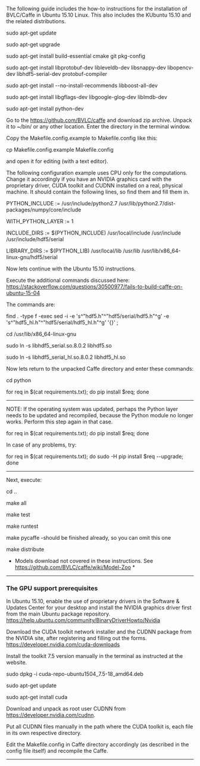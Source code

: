 The following guide includes the how-to instructions for the installation of BVLC/Caffe in Ubuntu 15.10 Linux. This also includes the KUbuntu 15.10 and the related distributions.

sudo apt-get update

sudo apt-get upgrade

sudo apt-get install build-essential cmake git pkg-config

sudo apt-get install libprotobuf-dev libleveldb-dev libsnappy-dev libopencv-dev libhdf5-serial-dev protobuf-compiler

sudo apt-get install --no-install-recommends libboost-all-dev

sudo apt-get install libgflags-dev libgoogle-glog-dev liblmdb-dev

sudo apt-get install python-dev


Go to the https://github.com/BVLC/caffe and download zip archive. Unpack it to ~/bin/ or any other location. Enter the directory in the terminal window.

Copy the Makefile.config.example to Makefile.config like this:

cp Makefile.config.example Makefile.config

and open it for editing (with a text editor).

The following configuration example uses CPU only for the computations. Change it accordingly if you have an NVIDIA graphics card with the proprietary driver, CUDA toolkit and CUDNN installed on a real, physical machine. It should contain the following lines, so find them and fill them in.


PYTHON_INCLUDE := /usr/include/python2.7 /usr/lib/python2.7/dist-packages/numpy/core/include

WITH_PYTHON_LAYER := 1

INCLUDE_DIRS := $(PYTHON_INCLUDE) /usr/local/include /usr/include /usr/include/hdf5/serial

LIBRARY_DIRS := $(PYTHON_LIB) /usr/local/lib /usr/lib /usr/lib/x86_64-linux-gnu/hdf5/serial



Now lets continue with the Ubuntu 15.10 instructions.

Execute the additional commands discussed here:
https://stackoverflow.com/questions/30500977/fails-to-build-caffe-on-ubuntu-15-04

The commands are:

find . -type f -exec sed -i -e 's^"hdf5.h"^"hdf5/serial/hdf5.h"^g' -e 's^"hdf5_hl.h"^"hdf5/serial/hdf5_hl.h"^g' '{}' \;

cd /usr/lib/x86_64-linux-gnu

sudo ln -s libhdf5_serial.so.8.0.2 libhdf5.so

sudo ln -s libhdf5_serial_hl.so.8.0.2 libhdf5_hl.so


Now lets return to the unpacked Caffe directory and enter these commands:

cd python

for req in $(cat requirements.txt); do pip install $req; done

--------------------------------------------------------------------------------------------------------------

NOTE: If the operating system was updated, perhaps the Python layer needs to be updated and recompiled, because the Python module no longer works. Perform this step again in that case.


for req in $(cat requirements.txt); do pip install $req; done

In case of any problems, try:

for req in $(cat requirements.txt); do sudo -H pip install $req --upgrade; done


--------------------------------------------------------------------------------------------------------------


Next, execute:

cd ..

make all

make test

make runtest

make pycaffe      -should be finished already, so you can omit this one

make distribute



* Models download not covered in these instructions. See https://github.com/BVLC/caffe/wiki/Model-Zoo *


----------------------------------------------------------------------------------------------------

### The GPU support prerequisites


In Ubuntu 15.10, enable the use of proprietary drivers in the Software & Updates Center for your desktop and install the NVIDIA graphics driver first from the main Ubuntu package repository.
https://help.ubuntu.com/community/BinaryDriverHowto/Nvidia

Download the CUDA toolkit network installer and the CUDNN package from the NVIDIA site, after registering and filling out the forms.
https://developer.nvidia.com/cuda-downloads

Install the toolkit 7.5 version manually in the terminal as instructed
at the website.

sudo dpkg -i cuda-repo-ubuntu1504_7.5-18_amd64.deb

sudo apt-get update

sudo apt-get install cuda


Download and unpack as root user CUDNN from https://developer.nvidia.com/cudnn.

Put all CUDNN files manually in the path where the CUDA toolkit is, each file in its own respective directory.

Edit the Makefile.config in Caffe directory accordingly (as described in the config file itself) and recompile the Caffe. 


----------------------------------------------------------------------------------------
